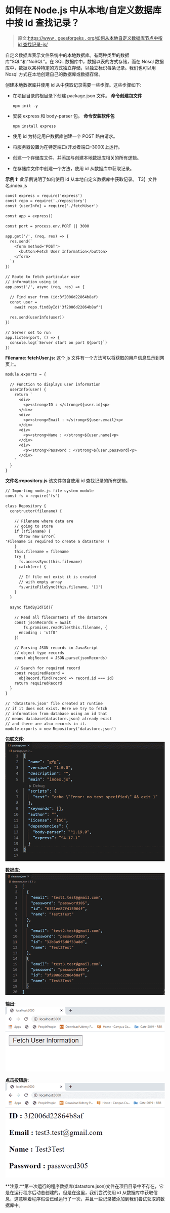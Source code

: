 # 如何在 Node.js 中从本地/自定义数据库中按 Id 查找记录？

> 原文:[https://www . geesforgeks . org/如何从本地自定义数据库节点中按 id 查找记录-js/](https://www.geeksforgeeks.org/how-to-find-record-by-id-from-local-custom-database-in-node-js/)

自定义数据库表示文件系统中的本地数据库。有两种类型的数据库“SQL”和“NoSQL”。在 SQL 数据库中，数据以表的方式存储，而在 Nosql 数据库中，数据以某种特定的方式独立存储，以独立标识每条记录。我们也可以用 Nosql 方式在本地创建自己的数据库或数据存储。

创建本地数据库并使用 id 从中获取记录需要一些步骤。这些步骤如下:

*   在项目目录的根目录下创建 package.json 文件。
    **命令创建包文件**

    ```
    npm init -y
    ```

*   安装 express 和 body-parser 包。
    **命令安装软件包**

    ```
    npm install express
    ```

*   使用 id 为特定用户数据库创建一个 POST 路由请求。
*   将服务器设置为在特定端口(开发者端口–3000)上运行。
*   创建一个存储库文件，并添加与创建本地数据库相关的所有逻辑。
*   在存储库文件中创建一个方法，使用 id 从数据库中获取记录。

**示例 1:** 此示例说明了如何使用 id 从本地自定义数据库中获取记录。
T3】文件名:index.js

```
const express = require('express')
const repo = require('./repository')
const {userInfo} = require('./fetchUser')

const app = express()

const port = process.env.PORT || 3000

app.get('/', (req, res) => {
  res.send(`
    <form method='POST'>
      <button>Fetch User Information</button>
    </form>
  `)
})

// Route to fetch particular user 
// information using id
app.post('/', async (req, res) => {

  // Find user from (id:3f2006d22864b8af)
  const user = 
    await repo.findById('3f2006d22864b8af')

  res.send(userInfo(user))
})

// Server set to run
app.listen(port, () => {
  console.log(`Server start on port ${port}`)
})
```

**Filename: fetchUser.js:** 这个 js 文件有一个方法可以将获取的用户信息显示到网页上。

```
module.exports = {

  // Function to displays user information
  userInfo(user) {
    return `
      <div>
        <p><strong>ID : </strong>${user.id}<p>
      </div>
      <div>
        <p><strong>Email : </strong>${user.email}<p>
      </div>
      <div>
        <p><strong>Name : </strong>${user.name}<p>
      </div>
      <div>
        <p><strong>Password : </strong>${user.password}<p>
      </div>     
    `
  }
}
```

**文件名:repository.js** 该文件包含使用 id 查找记录的所有逻辑。

```
// Importing node.js file system module 
const fs = require('fs')

class Repository {
  constructor(filename) {

    // Filename where data are
    // going to store
    if (!filename) {
      throw new Error(
'Filename is required to create a datastore!')
    }
    this.filename = filename
    try {
      fs.accessSync(this.filename)
    } catch(err) {

      // If file not exist it is created 
      // with empty array
      fs.writeFileSync(this.filename, '[]')
    }
  }

  async findById(id){

    // Read all filecontents of the datastore
    const jsonRecords = await 
        fs.promises.readFile(this.filename, {
      encoding : 'utf8'
    })

    // Parsing JSON records in JavaScript
    // object type records
    const objRecord = JSON.parse(jsonRecords)

    // Search for required record
    const requiredRecord = 
      objRecord.find(record => record.id === id)
    return requiredRecord
  }
}

// 'datastore.json' file created at runtime
// if it does not exist. Here we try to fetch
// information from database using an id that
// means database(datastore.json) already exist
// and there are also records in it.
module.exports = new Repository('datastore.json')
```

**包联文件:**
![](img/3642deb5ee75ef30c84109ff091beda7.png)

**数据库:**
![](img/cd3b71e918a56113b04eb3db64eb8549.png)

**输出:**
![](img/0ad076f63e96d28e851a45d0992b359f.png)

**点击按钮后:**
![](img/0ec51c210401dd01c41406fe296cdc94.png)

**注意:**第一次运行的程序数据库(datastore.json)文件在项目目录中不存在，它是在运行程序后动态创建的。但是在这里，我们尝试使用 id 从数据库中获取信息，这意味着程序假设已经运行了一次，并且一些记录被添加到我们尝试获取的数据库中。